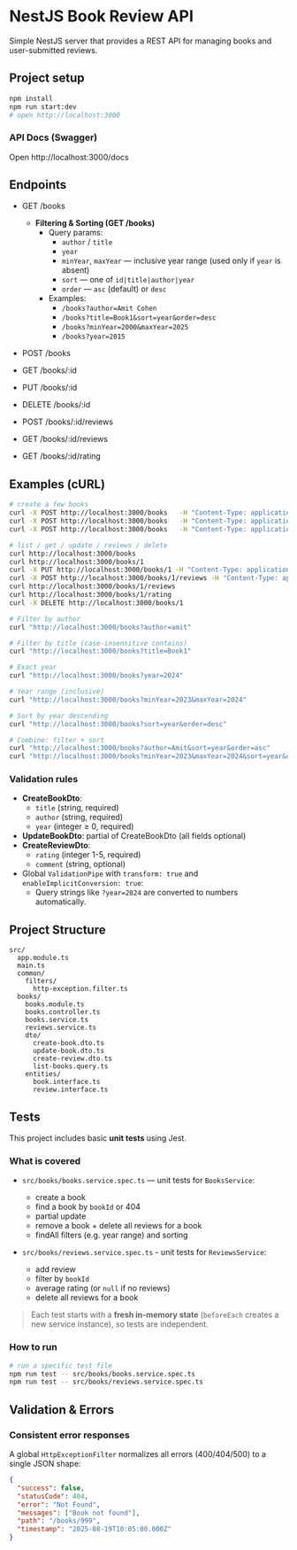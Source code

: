 # NestJS Book Review API

Simple NestJS server that provides a REST API for managing books and user-submitted reviews.

## Project setup
```bash
npm install
npm run start:dev
# open http://localhost:3000
```
### API Docs (Swagger)
Open http://localhost:3000/docs

## Endpoints
- GET /books  
  - **Filtering & Sorting (GET /books)**
    - Query params:
      - `author` / `title`
      - `year`
      - `minYear`, `maxYear` — inclusive year range (used only if `year` is absent)
      - `sort` — one of `id|title|author|year`
      - `order` — `asc` (default) or `desc`
    - Examples:
      - `/books?author=Amit Cohen`
      - `/books?title=Book1&sort=year&order=desc`
      - `/books?minYear=2000&maxYear=2025`
      - `/books?year=2015`

- POST /books  
- GET /books/:id  
- PUT /books/:id  
- DELETE /books/:id  
- POST /books/:id/reviews  
- GET /books/:id/reviews  
- GET /books/:id/rating  


## Examples (cURL)
```bash
# create a few books
curl -X POST http://localhost:3000/books   -H "Content-Type: application/json"   -d '{"title":"Book1","author":"Amit Cohen","year":2025}'
curl -X POST http://localhost:3000/books   -H "Content-Type: application/json"   -d '{"title":"Book2","author":"Amit Cohen","year":2024}'
curl -X POST http://localhost:3000/books   -H "Content-Type: application/json"   -d '{"title":"Book3","author":"Amit Cohen","year":2023}'

# list / get / update / reviews / delete
curl http://localhost:3000/books
curl http://localhost:3000/books/1
curl -X PUT http://localhost:3000/books/1 -H "Content-Type: application/json" -d '{"year":2015}'
curl -X POST http://localhost:3000/books/1/reviews -H "Content-Type: application/json" -d '{"rating":5,"comment":"Amazing writing"}'
curl http://localhost:3000/books/1/reviews
curl http://localhost:3000/books/1/rating
curl -X DELETE http://localhost:3000/books/1

# Filter by author
curl "http://localhost:3000/books?author=amit"

# Filter by title (case-insensitive contains)
curl "http://localhost:3000/books?title=Book1"

# Exact year
curl "http://localhost:3000/books?year=2024"

# Year range (inclusive)
curl "http://localhost:3000/books?minYear=2023&maxYear=2024"

# Sort by year descending
curl "http://localhost:3000/books?sort=year&order=desc"

# Combine: filter + sort
curl "http://localhost:3000/books?author=Amit&sort=year&order=asc"
curl "http://localhost:3000/books?minYear=2023&maxYear=2024&sort=year&order=asc"
```

### Validation rules
- **CreateBookDto**: 
  - `title` (string, required)
  - `author` (string, required)
  - `year` (integer ≥ 0, required)
- **UpdateBookDto**: partial of CreateBookDto (all fields optional)
- **CreateReviewDto**:
  - `rating` (integer 1-5, required)
  - `comment` (string, optional)
- Global `ValidationPipe` with `transform: true` and `enableImplicitConversion: true`:
  - Query strings like `?year=2024` are converted to numbers automatically.


## Project Structure
```
src/
  app.module.ts
  main.ts
  common/
    filters/
      http-exception.filter.ts
  books/
    books.module.ts
    books.controller.ts
    books.service.ts
    reviews.service.ts
    dto/
      create-book.dto.ts
      update-book.dto.ts
      create-review.dto.ts
      list-books.query.ts
    entities/
      book.interface.ts
      review.interface.ts
```

## Tests

This project includes basic **unit tests** using Jest.

### What is covered
- `src/books/books.service.spec.ts` — unit tests for `BooksService`:
  - create a book
  - find a book by `bookId` or 404
  - partial update
  - remove a book + delete all reviews for a book
  - findAll filters (e.g. year range) and sorting

- `src/books/reviews.service.spec.ts` - unit tests for `ReviewsService`:
  - add review
  - filter by `bookId`
  - average rating (or `null` if no reviews)
  - delete all reviews for a book

> Each test starts with a **fresh in-memory state** (`beforeEach` creates a new service instance), so tests are independent.

### How to run 

```bash
# run a specific test file
npm run test -- src/books/books.service.spec.ts
npm run test -- src/books/reviews.service.spec.ts
```

## Validation & Errors
### Consistent error responses
A global `HttpExceptionFilter` normalizes all errors (400/404/500) to a single JSON shape:
```json
{
  "success": false,
  "statusCode": 404,
  "error": "Not Found",
  "messages": ["Book not found"],
  "path": "/books/999",
  "timestamp": "2025-08-19T10:05:00.000Z"
}
